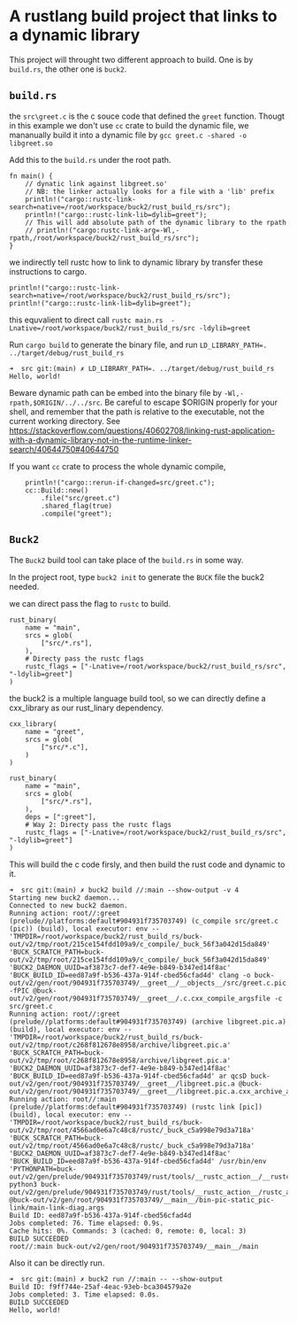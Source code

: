 # A rustlang build project that links to a dynamic library

This project will throught two different approach to build. One is by `build.rs`, the other one is `buck2`.

## `build.rs`

the `src\greet.c` is the c souce code that defined the `greet` function. 
Thougt in this example we don't use `cc` crate to build the dynamic file, we mananually build it into a dynamic file by `gcc greet.c -shared -o libgreet.so`

Add this to the `build.rs` under the root path.
```
fn main() {
    // dynatic link against libgreet.so'
    // NB: the linker actually looks for a file with a 'lib' prefix
    println!("cargo::rustc-link-search=native=/root/workspace/buck2/rust_build_rs/src");
    println!("cargo::rustc-link-lib=dylib=greet");
    // This will add absolute path of the dynamic library to the rpath
    // println!("cargo:rustc-link-arg=-Wl,-rpath,/root/workspace/buck2/rust_build_rs/src");
}

```

we indirectly tell rustc how to link to dynamic library by transfer these instructions to cargo.

```
println!("cargo::rustc-link-search=native=/root/workspace/buck2/rust_build_rs/src");
println!("cargo::rustc-link-lib=dylib=greet");
```

this equvalient to direct call `rustc main.rs  -Lnative=/root/workspace/buck2/rust_build_rs/src -ldylib=greet`

Run `cargo build` to generate the binary file, and run `LD_LIBRARY_PATH=. ../target/debug/rust_build_rs`

```
➜  src git:(main) ✗ LD_LIBRARY_PATH=. ../target/debug/rust_build_rs
Hello, world!
```

Beware dynamic path can be embed into the binary file by `-Wl,-rpath,$ORIGIN/../../src`. 
Be careful to escape $ORIGIN properly for your shell, and remember that the path is relative to the executable, not the current working directory. 
See https://stackoverflow.com/questions/40602708/linking-rust-application-with-a-dynamic-library-not-in-the-runtime-linker-search/40644750#40644750


If you want `cc` crate to process the whole dynamic compile, 

```
    println!("cargo::rerun-if-changed=src/greet.c");
    cc::Build::new()
        .file("src/greet.c")
        .shared_flag(true)
        .compile("greet");
```


## `Buck2`

The `Buck2` build tool can take place of the `build.rs` in some way.

In the project root, type `buck2 init` to generate the `BUCK` file the buck2 needed.

we can direct pass the flag to `rustc` to build.

```
rust_binary(
    name = "main",
    srcs = glob(
        ["src/*.rs"],
    ),
    # Directy pass the rustc flags
    rustc_flags = ["-Lnative=/root/workspace/buck2/rust_build_rs/src", "-ldylib=greet"]
)

```

the buck2 is a multiple language build tool, so we can directly define a cxx_library as our rust_linary dependency.

```
cxx_library(
    name = "greet",
    srcs = glob(
        ["src/*.c"],
    )
)

rust_binary(
    name = "main",
    srcs = glob(
        ["src/*.rs"],
    ),
    deps = [":greet"],
    # Way 2: Directy pass the rustc flags
    rustc_flags = ["-Lnative=/root/workspace/buck2/rust_build_rs/src", "-ldylib=greet"]
)

```

This will build the c code firsly, and then build the rust code and dynamic to it.

```
➜  src git:(main) ✗ buck2 build //:main --show-output -v 4
Starting new buck2 daemon...
Connected to new buck2 daemon.
Running action: root//:greet (prelude//platforms:default#904931f735703749) (c_compile src/greet.c (pic)) (build), local executor: env -- 'TMPDIR=/root/workspace/buck2/rust_build_rs/buck-out/v2/tmp/root/215ce154fdd109a9/c_compile/_buck_56f3a042d15da849' 'BUCK_SCRATCH_PATH=buck-out/v2/tmp/root/215ce154fdd109a9/c_compile/_buck_56f3a042d15da849' 'BUCK2_DAEMON_UUID=af3873c7-def7-4e9e-b849-b347ed14f8ac' 'BUCK_BUILD_ID=eed87a9f-b536-437a-914f-cbed56cfad4d' clang -o buck-out/v2/gen/root/904931f735703749/__greet__/__objects__/src/greet.c.pic.o -fPIC @buck-out/v2/gen/root/904931f735703749/__greet__/.c.cxx_compile_argsfile -c src/greet.c
Running action: root//:greet (prelude//platforms:default#904931f735703749) (archive libgreet.pic.a) (build), local executor: env -- 'TMPDIR=/root/workspace/buck2/rust_build_rs/buck-out/v2/tmp/root/c268f812678e8958/archive/libgreet.pic.a' 'BUCK_SCRATCH_PATH=buck-out/v2/tmp/root/c268f812678e8958/archive/libgreet.pic.a' 'BUCK2_DAEMON_UUID=af3873c7-def7-4e9e-b849-b347ed14f8ac' 'BUCK_BUILD_ID=eed87a9f-b536-437a-914f-cbed56cfad4d' ar qcsD buck-out/v2/gen/root/904931f735703749/__greet__/libgreet.pic.a @buck-out/v2/gen/root/904931f735703749/__greet__/libgreet.pic.a.cxx_archive_argsfile
Running action: root//:main (prelude//platforms:default#904931f735703749) (rustc link [pic]) (build), local executor: env -- 'TMPDIR=/root/workspace/buck2/rust_build_rs/buck-out/v2/tmp/root/4566ad0e6a7c48c8/rustc/_buck_c5a998e79d3a718a' 'BUCK_SCRATCH_PATH=buck-out/v2/tmp/root/4566ad0e6a7c48c8/rustc/_buck_c5a998e79d3a718a' 'BUCK2_DAEMON_UUID=af3873c7-def7-4e9e-b849-b347ed14f8ac' 'BUCK_BUILD_ID=eed87a9f-b536-437a-914f-cbed56cfad4d' /usr/bin/env 'PYTHONPATH=buck-out/v2/gen/prelude/904931f735703749/rust/tools/__rustc_action__/__rustc_action__' python3 buck-out/v2/gen/prelude/904931f735703749/rust/tools/__rustc_action__/rustc_action.py @buck-out/v2/gen/root/904931f735703749/__main__/bin-pic-static_pic-link/main-link-diag.args
Build ID: eed87a9f-b536-437a-914f-cbed56cfad4d
Jobs completed: 76. Time elapsed: 0.9s.
Cache hits: 0%. Commands: 3 (cached: 0, remote: 0, local: 3)
BUILD SUCCEEDED
root//:main buck-out/v2/gen/root/904931f735703749/__main__/main
```


Also it can be directly run.
```
➜  src git:(main) ✗ buck2 run //:main -- --show-output
Build ID: f9ff744e-25af-4eac-93eb-bca304579a2e
Jobs completed: 3. Time elapsed: 0.0s.
BUILD SUCCEEDED
Hello, world!
```